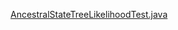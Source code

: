 [AncestralStateTreeLikelihoodTest.java](https://github.com/beast-dev/beast-mcmc/blob/master/src/test/dr/evomodel/treelikelihood/AncestralStateTreeLikelihoodTest.java)



